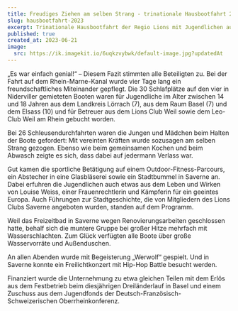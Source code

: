 ```yaml
---
title: Freudiges Ziehen am selben Strang - trinationale Hausbootfahrt 2023
slug: hausbootfahrt-2023
excerpt: Trinationale Hausbootfahrt der Regio Lions mit Jugendlichen aus den drei Nachbarländern / Förderung durch die Oberrheinkonferenz
published: true
created_at: 2023-06-21
image:
  src: https://ik.imagekit.io/6uqkzvybwk/default-image.jpg?updatedAt
---
```


„Es war einfach genial!“ – Diesem Fazit stimmten alle Beteiligten zu. Bei der Fahrt auf dem Rhein-Marne-Kanal wurde vier Tage lang ein freundschaftliches Miteinander gepflegt. Die 30 Schlafplätze auf den vier in Niderviller gemieteten Booten waren für Jugendliche im Alter zwischen 14 und 18 Jahren aus dem Landkreis Lörrach (7), aus dem Raum Basel (7) und dem Elsass (10) und für Betreuer aus dem Lions Club Weil sowie dem Leo-Club Weil am Rhein gebucht worden.

Bei 26 Schleusendurchfahrten waren die Jungen und Mädchen beim Halten der Boote gefordert: Mit vereinten Kräften wurde sozusagen am selben Strang gezogen. Ebenso wie beim gemeinsamen Kochen und beim Abwasch zeigte es sich, dass dabei auf jedermann Verlass war.

Gut kamen die sportliche Betätigung auf einem Outdoor-Fitness-Parcours, ein Abstecher in eine Glasbläserei sowie ein Stadtbummel in Saverne an. Dabei erfuhren die Jugendlichen auch etwas aus dem Leben und Wirken von Louise Weiss, einer Frauenrechtlerin und Kämpferin für ein geeintes Europa. Auch Führungen zur Stadtgeschichte, die von Mitgliedern des Lions Clubs Saverne angeboten wurden, standen auf dem Programm.

Weil das Freizeitbad in Saverne wegen Renovierungsarbeiten geschlossen hatte, behalf sich die muntere Gruppe bei großer Hitze mehrfach mit Wasserschlachten. Zum Glück verfügten alle Boote über große Wasservorräte und Außenduschen.

An allen Abenden wurde mit Begeisterung „Werwolf“ gespielt. Und in Saverne konnte ein Freilichtkonzert mit Hip-Hop Battle besucht werden.

Finanziert wurde die Unternehmung zu etwa gleichen Teilen mit dem Erlös aus dem Festbetrieb beim diesjährigen Dreiländerlauf in Basel und einem Zuschuss aus dem Jugendfonds der Deutsch-Französisch-Schweizerischen Oberrheinkonferenz.
